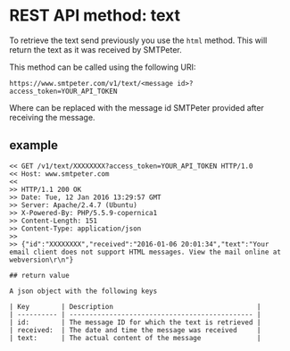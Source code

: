 # REST API method: text

To retrieve the text send previously you use the `html` method. This will
return the text as it was received by SMTPeter.

This method can be called using the following URI:

```text
https://www.smtpeter.com/v1/text/<message id>?access_token=YOUR_API_TOKEN
```

Where <message id> can be replaced with the message id SMTPeter provided
after receiving the message.

## example

```text
<< GET /v1/text/XXXXXXXX?access_token=YOUR_API_TOKEN HTTP/1.0
<< Host: www.smtpeter.com
<<
>> HTTP/1.1 200 OK
>> Date: Tue, 12 Jan 2016 13:29:57 GMT
>> Server: Apache/2.4.7 (Ubuntu)
>> X-Powered-By: PHP/5.5.9-copernica1
>> Content-Length: 151
>> Content-Type: application/json
>>
>> {"id":"XXXXXXXX","received":"2016-01-06 20:01:34","text":"Your email client does not support HTML messages. View the mail online at webversion\r\n"}

## return value

A json object with the following keys

| Key        | Description                                    |
| ---------- | ---------------------------------------------- |
| id:        | The message ID for which the text is retrieved |
| received:  | The date and time the message was received     |
| text:      | The actual content of the message              |
